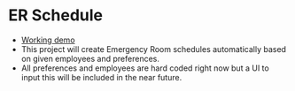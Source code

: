 # ER Schedule
* [Working demo](http://scheduleir.com/)
* This project will create Emergency Room schedules automatically based on given employees and preferences.
* All preferences and employees are hard coded right now but a UI to input this will be included in the near future.
